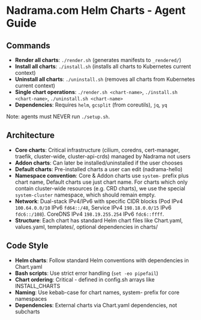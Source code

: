 # Nadrama.com Helm Charts - Agent Guide

## Commands
- **Render all charts**: `./render.sh` (generates manifests to `_rendered/`)
- **Install all charts**: `./install.sh` (installs all charts to Kubernetes current context)
- **Uninstall all charts**: `./uninstall.sh` (removes all charts from Kubernetes current context)
- **Single chart operations**: `./render.sh <chart-name>`, `./install.sh <chart-name>`, `./uninstall.sh <chart-name>`
- **Dependencies**: Requires `helm`, `gcsplit` (from coreutils), `jq`, `yq`

Note: agents must NEVER run `./setup.sh`.

## Architecture
- **Core charts**: Critical infrastructure (cilium, coredns, cert-manager, traefik, cluster-wide, cluster-api-crds) managed by Nadrama not users
- **Addon charts**: Can later be installed/uninstalled if the user chooses
- **Default charts**: Pre-installed charts a user can edit (nadrama-hello)
- **Namespace convention**: Core & Addon charts use `system-` prefix plus chart name, Default charts use just chart name. For charts which only contain cluster-wide resources (e.g. CRD charts), we use the special `system-cluster` namespace, which should remain empty.
- **Network**: Dual-stack IPv4/IPv6 with specific CIDR blocks (Pod IPv4 `100.64.0.0/10` IPv6 `fd64::/48`, Service IPv4 `198.18.0.0/15` IPv6 `fdc6::/108`). CoreDNS IPv4 `198.19.255.254` IPv6 `fdc6::ffff`.
- **Structure**: Each chart has standard Helm chart files like Chart.yaml, values.yaml, templates/, optional dependencies in charts/

## Code Style
- **Helm charts**: Follow standard Helm conventions with dependencies in Chart.yaml
- **Bash scripts**: Use strict error handling (`set -eo pipefail`)
- **Chart ordering**: Critical - defined in config.sh arrays like INSTALL_CHARTS
- **Naming**: Use kebab-case for chart names, system- prefix for core namespaces
- **Dependencies**: External charts via Chart.yaml dependencies, not subcharts
